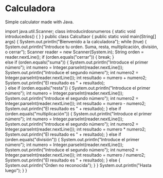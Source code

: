 # Calculadora
Simple calculator made with Java.

import java.util.Scanner;
class introducirdosnumeros {
	static void introducedos() {
			}
}
public class Calcultaor {
	public static void main(String[] args) {
		System.out.println("Bienvenido a la calculadora");
		while (true) {
			System.out.println("Introduce tu orden. Suma, resta, multiplicación, división, o cerrar");
			Scanner reader = new Scanner(System.in);
			String orden = reader.nextLine();
	if (orden.equals("cerrar")) {
		break;
	}		
	else if (orden.equals("suma"))	{
			System.out.println("Introduce el primer número");
			int numero = Integer.parseInt(reader.nextLine());
			System.out.println("Introduce el segundo número");
			int numero2 = Integer.parseInt(reader.nextLine());
			int resultado = numero + numero2;
			System.out.println("El resultado es " + resultado);			
		}
	else if (orden.equals("resta")) {
			System.out.println("Introduce el primer número");
			int numero = Integer.parseInt(reader.nextLine());
			System.out.println("Introduce el segundo número");
			int numero2 = Integer.parseInt(reader.nextLine());
			int resultado = numero - numero2;
			System.out.println("El resultado es " + resultado);
					}
	else if (orden.equals("multiplicación")) {
			System.out.println("Introduce el primer número");
			int numero = Integer.parseInt(reader.nextLine());
			System.out.println("Introduce el segundo número");
			int numero2 = Integer.parseInt(reader.nextLine());
			int resultado = numero * numero2;
			System.out.println("El resultado es " + resultado);
		}
	else if (orden.equals("división")) {
			System.out.println("Introduce el primer número");
			int numero = Integer.parseInt(reader.nextLine());
			System.out.println("Introduce el segundo número");
			int numero2 = Integer.parseInt(reader.nextLine());
			int resultado = numero / numero2;
			System.out.println("El resultado es " + resultado);
		}
		else {
			System.out.println("Orden no reconocida");
		}
		}
		System.out.println("Hasta luego");
	}
}




